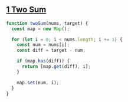 ## [1 Two Sum](https://leetcode.com/problems/two-sum/description/)

<!-- notecardId: 1739980188125 -->

```js
function twoSum(nums, target) {
  const map = new Map();

  for (let i = 0; i < nums.length; i += 1) {
    const num = nums[i];
    const diff = target - num;

    if (map.has(diff)) {
      return [map.get(diff), i];
    }

    map.set(num, i);
  }
}
```
